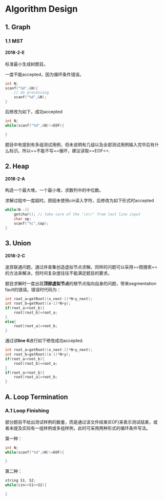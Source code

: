 # Algorithm Design

## 1. Graph

### 1.1 MST

#### 2018-2-E

标准最小生成树题目。

一度不能accepted，因为循环条件错误。

```c++
int N;
scanf("%d",&N){
    // do processing
    scanf("%d",&N);
}
```

后修改为如下，成功accepted

```c++
int N;
while(scanf("%d",&N)!=EOF){
    
}
```

题目中有提到有多组测试用例，但未说明有几组以及全部测试用例输入完毕后有什么标识。所以==不能不写==循环，建议读取==EOF==.







## 2. Heap

#### 2018-2-A

构造一个最大堆，一个最小堆，求数列中的中位数。

求解过程中一度超时。原因未使用$cin$读入字符，后修改为如下形式时accepted

```c++
while(N--){
    getchar(); // take care of the '\n\r' from last line input
    char op;
    scanf("%c",&op);
}
```

## 3. Union

#### 2018-2-C

迷宫联通问题，通过并查集创造虚拟节点求解。同样的问题可以采用==图搜索==的方法来解决，但时间复杂度往往不能满足题目的要求。

题目求解时一度出现**顶部虚拟节点**的根节点指向自身的问题，带来segmentation fault的错误。错误时代码为：

```c++
int root_a=getRoot((x_next-1)*N+y_next);
int root_b=getRoot((x-1)*N+y);
if(root_a<root_b){
    root[root_b]=root_a;
}
else{
    root[root_a]=root_b;
}
```

通过讲**line 6**进行如下修改成功accepted.

```c++
int root_a=getRoot((x_next-1)*N+y_next);
int root_b=getRoot((x-1)*N+y);
if(root_a<root_b){
    root[root_b]=root_a;
}
if(root_a>root_b){
    root[root_a]=root_b;
}
```

## A. Loop Termination

### A.1 Loop Finishing

部分题目不给出测试样例的数量，而是通过读文件结束(EOF)来表示测试结束，或者未提及实际有一组样例或多组样例，此时可采用两种形式的循环条件写法。

第一种：

```c++
int N;
while(scanf("%d",&N)!=EOF){
    
}
```

第二种：

```c++
string S1, S2;
while(cin>>S1>>S2){
    
}
```


